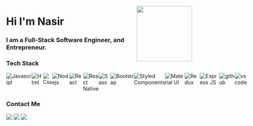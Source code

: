 

<img src="https://github.com/NasirAbdirahman/personal-site/blob/master/public/favicon.ico" width='150' align="right"><h1>Hi I'm Nasir</h1>


### I am a Full-Stack Software Engineer, and Entrepreneur.

### Tech Stack
<div style='display: flex; align-content: center'>
  <img src="https://img.shields.io/badge/-JavaScript-black?style=flat-square&logo=javascript" alt='Javascript'> 
  <img src="https://img.shields.io/badge/-HTML-black?style=flat-square&logo=html5" alt='Html'> 
  <img src="https://img.shields.io/badge/-CSS-black?style=flat-square&logo=css3" alt='Css'> 
  <img src="https://img.shields.io/badge/-Node.js-black?style=flat-square&logo=node.js" alt='Nodejs'> 
  <img src="https://img.shields.io/badge/-React-black?style=flat-square&logo=react" alt='React'> 
  <img src="https://img.shields.io/badge/React_Native-20232A?style=flat-square&logo=react&logoColor=61DAFB" alt='React Native'>
  <img src="https://img.shields.io/badge/-Sass-black?style=flat-square&logo=sass" alt='Sass'>
  <img src="https://img.shields.io/badge/Bootstrap-black?style=flat-square&logo=bootstrap&logoColor=563D7C" alt='Bootstrap'>  
  <img src="https://img.shields.io/badge/styled--components-black?style=flat-squaree&logo=styled-components&logoColor=DB7093" alt='Styled Components'>  
  <img src="https://img.shields.io/badge/Material--UI-black?style=flat-square&logo=material-ui&logoColor=0081CB" alt='Material UI'>  
  <img src="https://img.shields.io/badge/Redux-black?style=flat-square&logo=redux&logoColor=593D88" alt='Redux'> 
  <img src="https://img.shields.io/badge/Express.js-black?style=flat-square" alt='Express JS'> 
  <img src="https://img.shields.io/badge/-GitHub-black?style=flat-square&logo=github" alt='github'> 
  <img src="https://img.shields.io/badge/-Visual%20Studio%20Code-05122A?style=flat-square&logo=visual-studio-code&logoColor=007ACC" alt='vs code'> 
</div>


### Contact Me
<a href="https://www.nasirabdirahman.com/"><img src="https://img.shields.io/badge/-nasirabdirahman.com-321b8d?style=for-the-badge&logo=Google-Chrome&logoColor=white"/></a>
<a href="https://www.linkedin.com/in/abdul-nasir-abdirahman/"><img src="https://img.shields.io/badge/-Nasir%20Abdirahman-0077B5?style=for-the-badge&logo=Linkedin&logoColor=white"/></a>
<a href="mailto:nasir.a.abdirahman@gmail.com"><img src="https://img.shields.io/badge/-nasir.a.abdirahman@ogmail.com-D14836?style=for-the-badge&logo=Gmail&logoColor=white"/></a>
